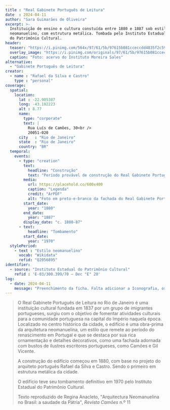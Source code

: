 ```yaml
---
title : "Real Gabinete Português de Leitura"
date  : 2024-04-11 
author: "Sara Guimarães de Oliveira" 
excerpt: >- 
  Instituição de ensino e cultura constuída entre 1880 e 1887 sob estilo
  neomanuelino, com estrutura metálica. Tombada pelo Instituto Estadual
  do Patrimônio Cultural.
header:
  teaser: "https://i.pinimg.com/564x/97/61/5b/97615b081cceccdd4835f2c595ad73d6.jpg"
  overlay_image: "https://i.pinimg.com/originals/97/61/5b/97615b081cceccdd4835f2c595ad73d6.jpg"
  caption: "Foto: acervo do Instituto Moreira Sales"
alternative:
  - "Gabinete Português de Leitura"
creator:
  - name : "Rafael da Silva e Castro"
    type : "personal"
coverage:
  spatial:
    location:
      lat : -22.905307 
      long: -43.182223
      alt : 8.77
      name:
        type: "corporate"
        text: |
          Rua Luís de Camões, 30<br />
          20051-020
      city   : "Rio de Janeiro"
      state  : "Rio de Janeiro"
      country: "BR"
  temporal:
    events:
      - type: "creation"
        text:
          headline: "Construção"
          text: "Período provável de construção do Real Gabinete Português de Leitura"
        media:
          url: https://placehold.co/600x400
          caption: "Legenda"
          credit: "ArPDF"
          alt: "Foto em preto-e-branco da fachada do Real Gabinete Português de Leitura"
        start_date:
          year: "1880"
        end_date:
          year: "1887"
        display_date: "c. 1880-87"
      - text:
          headline: "Tombamento"
        start_date:
          year: "1970"
  stylePeriod:
    - text : "Estilo neomanuelino"
      vocab: "Wikidata"
      refid: "Q2056895"
identifier:
  - source: "Instituto Estadual do Patrimônio Cultural"
    refid : 'E-03/300.399/70 – Dec "E" 20'
log:
  - date: 2024-04-11
    message: "Preenchimento da ficha. Falta adicionar a Iconografia, os DWGs e Docs"
---
```


> O Real Gabinete Português de Leitura no Rio de Janeiro é uma instituição
> cultural fundada em 1837 por um grupo de imigrantes portugueses, surgiu
> com o objetivo de fomentar atividades culturais para a comunidade
> portuguesa na capital do Império naquela época. Localizado no centro
> histórico da cidade, o edifício é uma obra-prima da arquitetura
> neomanuelina, um estilo que remete ao período do renascimento em
> Portugal e que se destaca por sua rica ornamentação e detalhes
> decorativos, como uma fachada adornada com bustos de ilustres escritores
> portugueses, como Camões e Gil Vicente.
> 
> A construção do edifício começou em 1880, com base no projeto do
> arquiteto português Rafael da Silva e Castro. Sendo o primeiro em
> estrutura metálica da cidade. 
> 
> O edifício teve seu tombamento definitivo em 1970 pelo Instituto
> Estadual do Patrimônio Cultural.
> 
> <footer class="figure-caption">Texto reproduzido
> de Regina Anacleto, <q>Arquitectura Neomanuelina no Brasil: a saudade da
> Pátria</q>, <cite>Revista Camões</cite> n.º 11</footer>

